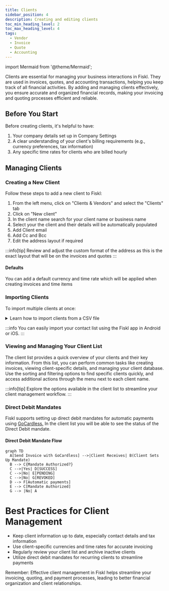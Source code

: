 ```yaml
---
title: Clients
sidebar_position: 4
description: Creating and editing clients
toc_min_heading_level: 2
toc_max_heading_level: 4
tags:
  - Vendor
  - Invoice
  - Quote
  - Accounting
---
```


<!-- import TOCInline from '@theme/TOCInline'; -->
import Mermaid from '@theme/Mermaid';

Clients are essential for managing your business interactions in Fiskl. They are used in invoices, quotes, and accounting transactions, helping you keep track of all financial activities. By adding and managing clients effectively, you ensure accurate and organized financial records, making your invoicing and quoting processes efficient and reliable.

## Before You Start

Before creating clients, it's helpful to have:

1. Your company details set up in Company Settings
2. A clear understanding of your client's billing requirements (e.g., currency preferences, tax information)
3. Any specific time rates for clients who are billed hourly

## Managing Clients

### Creating a New Client

Follow these steps to add a new client to Fiskl:

1. From the left menu, click on "Clients & Vendors" and select the "Clients" tab
2. Click on "New client"
3. In the client name search for your client name or business name
4. Select your the client and their details will be automatically populated
5. Add Client email
6. Add Cc and Bcc
7. Edit the address layout if required

:::info[tip]
Review and adjust the custom format of the address as this is the exact layout that will be on the invoices and quotes
:::

#### Defaults

You can add a default currency and time rate which will be applied when creating invoices and time items

### Importing Clients

To import multiple clients at once:

<details>
<summary>Learn how to import clients from a CSV file</summary>

1. Go to "Clients & Vendors" from the left menu and click on "Clients"
2. Click the "Import" button at the top of the client list
3. Select "Import client details" and choose a .csv file from your device
4. Match the .csv column headers with the field names in Fiskl
5. Click "Import"
6. Review the preview of client items and click "Import" again
7. You'll receive a notification of the number of clients added to your list

</details>

:::info
You can easily import your contact list using the Fiskl app in Android or iOS.
:::

### Viewing and Managing Your Client List

The client list provides a quick overview of your clients and their key information.
From this list, you can perform common tasks like creating invoices, viewing client-specific details, and managing your client database.
Use the sorting and filtering options to find specific clients quickly, and access additional actions through the menu next to each client name.

:::info[tip]
Explore the options available in the client list to streamline your client management workflow.
:::

### Direct Debit Mandates

Fiskl supports setting up direct debit mandates for automatic payments using [GoCardless.](../../Integrations/Payment-Gateways/gocardless-integration.md)
In the client list you will be able to see the status of the Direct Debit mandate.

#### Direct Debit Mandate Flow

```mermaid
graph TD
  A[Send Invoice with GoCardless] -->|Client Receives| B(Client Sets Up Mandate)
  B --> C{Mandate Authorized?}
  C -->|Yes| D[SUCCESS]
  C -->|No| E[PENDING]
  C -->|No| G[REVOKED]
  D --> F[Automatic payments]
  E --> C[Mandate Authorized]
  G --> |No| A
```

# Best Practices for Client Management

- Keep client information up to date, especially contact details and tax information
- Use client-specific currencies and time rates for accurate invoicing
- Regularly review your client list and archive inactive clients
- Utilize direct debit mandates for recurring clients to streamline payments

Remember: Effective client management in Fiskl helps streamline your invoicing, quoting, and payment processes, leading to better financial organization and client relationships.
